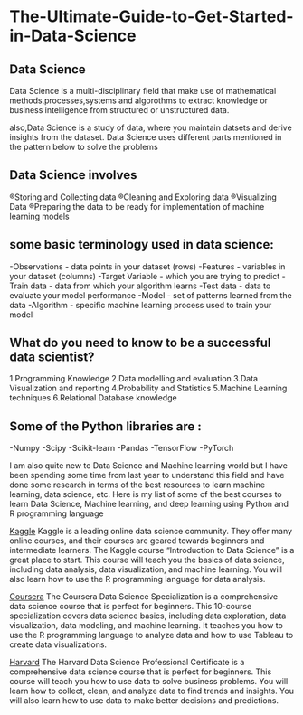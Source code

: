 # The-Ultimate-Guide-to-Get-Started-in-Data-Science

## Data Science
Data Science is a multi-disciplinary field that make use of mathematical methods,processes,systems 
and algorothms to extract knowledge or business intelligence from structured or unstructured data.

also,Data Science is a study of data, where you maintain datsets and derive insights from the dataset.
Data Science uses different parts mentioned in the pattern below to solve the problems

## Data Science involves 
®Storing and Collecting data
®Cleaning and Exploring data
®Visualizing Data
®Preparing the data to be ready for implementation of machine learning models


## some basic terminology used in data science:
-Observations - data points in your dataset (rows)
-Features - variables in your dataset (columns)
-Target Variable - which you are trying to predict
-Train data - data from which your algorithm learns
-Test data - data to evaluate your model performance
-Model - set of patterns learned from the data
-Algorithm - specific machine learning process used to train your model


## What do you need to know to be a successful data scientist?
1.Programming Knowledge
2.Data modelling and evaluation
3.Data Visualization and reporting
4.Probability and Statistics
5.Machine Learning techniques
6.Relational Database knowledge

## Some of the Python libraries are :
-Numpy
-Scipy 
-Scikit-learn
-Pandas
-TensorFlow 
-PyTorch

I am also quite new to Data Science and Machine learning world but I have 
been spending some time from last year to understand this field and have done some research in terms 
of the best resources to learn machine learning, data science, etc.
Here is my list of some of the best courses to learn Data Science, 
Machine learning, and deep learning using Python and R programming language

[Kaggle](https://www.kaggle.com/learn)
Kaggle is a leading online data science community. They offer many online courses, 
and their courses are geared towards beginners and intermediate learners. 
The Kaggle course “Introduction to Data Science” is a great place to start. 
This course will teach you the basics of data science, including data analysis, 
data visualization, and machine learning. You will also learn how to use the 
R programming language for data analysis.

[Coursera](https://www.coursera.org/specializations/jhu-data-science)
The Coursera Data Science Specialization is a comprehensive data science 
course that is perfect for beginners. This 10-course specialization covers 
data science basics, including data exploration, data visualization, data modeling, 
and machine learning. It teaches you how to use the R programming language to analyze data
 and how to use Tableau to create data visualizations.

[Harvard](https://pll.harvard.edu/series/professional-certificate-data-science)
The Harvard Data Science Professional Certificate is a comprehensive data science 
course that is perfect for beginners. This course will teach you how to use data 
to solve business problems. You will learn how to collect, clean, and analyze data 
to find trends and insights. You will also learn how to use data to make better decisions and predictions.
